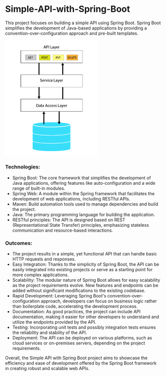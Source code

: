 # Simple-API-with-Spring-Boot
This project focuses on building a simple API using Spring Boot.
Spring Boot simplifies the development of Java-based applications by providing a convention-over-configuration approach and pre-built templates.

<img src="diagram.png" alt="Diagram" width="300">

### Technologies:
- Spring Boot: The core framework that simplifies the development of Java applications, offering features like auto-configuration and a wide range of built-in modules.
- Spring Web: A module within the Spring framework that facilitates the development of web applications, including RESTful APIs.
- Maven: Build automation tools used to manage dependencies and build the project.
- Java: The primary programming language for building the application.
- RESTful principles: The API is designed based on REST (Representational State Transfer) principles, emphasizing stateless communication and resource-based interactions.

### Outcomes:
- The project results in a simple, yet functional API that can handle basic HTTP requests and responses.
- Easy Integration: Thanks to the simplicity of Spring Boot, the API can be easily integrated into existing projects or serve as a starting point for more complex applications.
- Scalability: The modular nature of Spring Boot allows for easy scalability as the project requirements evolve. New features and endpoints can be added without significant modifications to the existing codebase.
- Rapid Development: Leveraging Spring Boot's convention-over-configuration approach, developers can focus on business logic rather than boilerplate code, accelerating the development process.
- Documentation: As good practices, the project can include API documentation, making it easier for other developers to understand and utilize the endpoints provided by the API.
- Testing: Incorporating unit tests and possibly integration tests ensures the reliability and stability of the API.
- Deployment: The API can be deployed on various platforms, such as cloud services or on-premises servers, depending on the project requirements.

Overall, the Simple API with Spring Boot project aims to showcase the efficiency and ease of development offered by the Spring Boot framework in creating robust and scalable web APIs.
